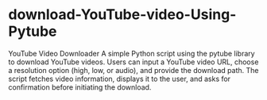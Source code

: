 # download-YouTube-video-Using-Pytube
YouTube Video Downloader  A simple Python script using the pytube library to download YouTube videos. Users can input a YouTube video URL, choose a resolution option (high, low, or audio), and provide the download path. The script fetches video information, displays it to the user, and asks for confirmation before initiating the download.
